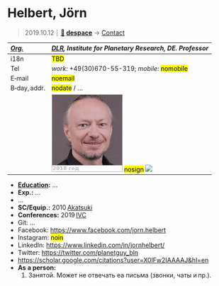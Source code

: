 # Helbert, Jörn
> 2019.10.12 ┊ **[🚀](../index/index.md) [despace](index.md)** → [Contact](contact.md)

|*[Org.](contact.md)*|*[DLR](zz_dlr.md), Institute for Planetary Research, DE. Professor*|
|:--|:--|
|i18n| <mark>TBD</mark> |
|Tel| *work:* +49(30)670-55-319; *mobile:* <mark>nomobile</mark> |
|E‑mail| <mark>noemail</mark> |
|B‑day, addr.| <mark>nodate</mark> / … |
|| [![](f/contact/h/helbert_001_photo_thumb.jpg)](f/contact/h/helbert_001_photo.jpg) <mark>nosign</mark> [![](f/contact//_001_sign_thumb.jpg)](f/contact//_001_sign.png) |

   - **[Education](edu.md):** …
   - **Exp.:** …
   - …
   - **SC/Equip.:** 2010 [Akatsuki](akatsuki.md)
   - **Conferences:** 2019 [IVC](ivc_2019.md)
   - Git: …
   - Facebook: <https://www.facebook.com/jorn.helbert>
   - Instagram: <mark>noin</mark>
   - LinkedIn: <https://www.linkedin.com/in/jornhelbert/>
   - Twitter: <https://twitter.com/planetguy_bln>
   - <https://scholar.google.com/citations?user=X0lFw2IAAAAJ&hl=en>
   - **As a person:**
      1. Занятой. Может не отвечать еа письма (звонки, чаты и пр.).

